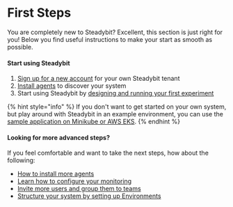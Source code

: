 # First Steps

You are completely new to Steadybit? Excellent, this section is just right for you! Below you find useful instructions to make your start as smooth as possible.

#### Start using Steadybit

1. [Sign up for a new account](https://www.steadybit.com/get-started/) for your own Steadybit tenant
2. [Install agents](quick-start/set-up-agents.md) to discover your system
3.  Start using Steadybit by [designing and running your first experiment](quick-start/run-experiment.md)

{% hint style="info" %}
If you don't want to get started on your own system, but play around with Steadybit in an example environment, you can use the [sample application on Minikube or AWS EKS](quick-start/deploy-example-application.md).
{% endhint %}

#### Looking for more advanced steps?

If you feel comfortable and want to take the next steps, how about the following:

* [How to install more agents](install-and-configure/install-agents/README.md)
* [Learn how to configure your monitoring](install-and-configure/configure-monitoring/README.md)
* [Invite more users and group them to teams](install-and-configure/manage-teams-and-users/README.md)
* [Structure your system by setting up Environments](install-and-configure/manage-environments/README.md)
